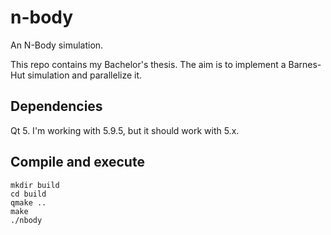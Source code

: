 # n-body

An N-Body simulation.

This repo contains my Bachelor's thesis. The aim is to implement a Barnes-Hut simulation and parallelize it.

## Dependencies

Qt 5. I'm working with 5.9.5, but it should work with 5.x.

## Compile and execute

```
mkdir build
cd build
qmake ..
make
./nbody
```